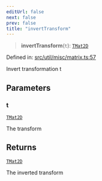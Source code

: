 ```yaml
---
editUrl: false
next: false
prev: false
title: "invertTransform"
---
```


> **invertTransform**(`t`): [`TMat2D`](/api/type-aliases/tmat2d/)

Defined in: [src/util/misc/matrix.ts:57](https://github.com/fabricjs/fabric.js/blob/8748628df7e9de00ba77413bfc3ad9e9fe9d4f30/src/util/misc/matrix.ts#L57)

Invert transformation t

## Parameters

### t

[`TMat2D`](/api/type-aliases/tmat2d/)

The transform

## Returns

[`TMat2D`](/api/type-aliases/tmat2d/)

The inverted transform
